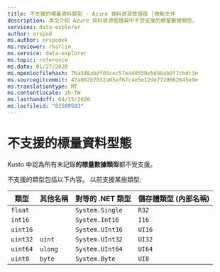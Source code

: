 ```yaml
---
title: 不支援的標量資料類型 - Azure 資料資源管理員 |微軟文件
description: 本文介紹 Azure 資料資源管理員中不受支援的標量數據類型。
services: data-explorer
author: orspod
ms.author: orspodek
ms.reviewer: rkarlin
ms.service: data-explorer
ms.topic: reference
ms.date: 01/27/2020
ms.openlocfilehash: 76a548abdf05cec57e4d0558e5d98ab0f7cbdc3e
ms.sourcegitcommit: 47a002b7032a05ef67c4e5e12de7720062645e9e
ms.translationtype: MT
ms.contentlocale: zh-TW
ms.lasthandoff: 04/15/2020
ms.locfileid: "81509583"
---
```

# <a name="unsupported-scalar-data-types"></a>不支援的標量資料型態

Kusto 中認為所有未記錄**的標量數據類型**都不受支援。

不支援的類型包括以下內容。 以前支援某些類型:

| 類型       | 其他名稱   | 對等的 .NET 類型              | 儲存體類型 (內部名稱)|
| ---------- | -------------------- | --------------------------------- | ----------------------------|
| `float`    |                      | `System.Single`                   | `R32`                       |
| `int16`    |                      | `System.Int16`                    | `I16`                       |
| `uint16`   |                      | `System.UInt16`                   | `UI16`                      |
| `uint32`   | `uint`               | `System.UInt32`                   | `UI32`                      |
| `uint64`   | `ulong`              | `System.UInt64`                   | `UI64`                      |
| `uint8`    | `byte`               | `System.Byte`                     | `UI8`                       |